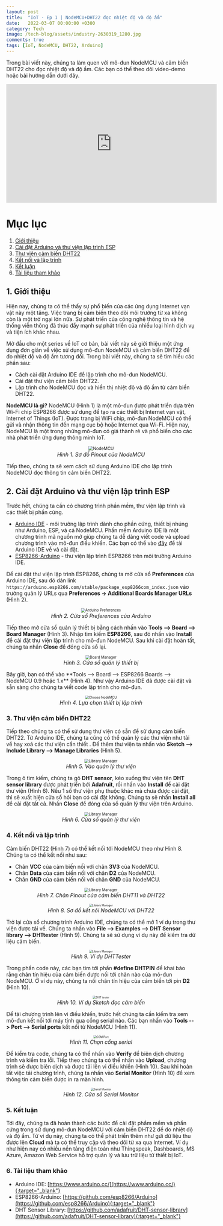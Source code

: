 ```yaml
---
layout: post
title:  "IoT - Ep 1 | NodeMCU+DHT22 đọc nhiệt độ và độ ẩm"
date:   2022-03-07 00:00:00 +0300
category: Tech
image: /tech-blog/assets/industry-2630319_1280.jpg
comments: true
tags: [IoT, NodeMCU, DHT22, Arduino]
---
```

Trong bài viết này, chúng ta làm quen với mô-đun NodeMCU và cảm biến DHT22 cho đọc nhiệt độ và độ ẩm. Các bạn có thể theo dõi video-demo hoặc bài hướng dẫn dưới đây.

<p align="center">
<iframe width="560" height="315" src="https://www.youtube.com/embed/EfuIxwY--uk" title="YouTube video player" frameborder="0" allow="accelerometer; autoplay; clipboard-write; encrypted-media; gyroscope; picture-in-picture" allowfullscreen></iframe>
</p>

# Mục lục
1. [Giới thiệu](#Section1)
2. [Cài đặt Arduino và thư viện lập trình ESP](#Section2)
3. [Thư viện cảm biến DHT22](#Section3)
4. [Kết nối và lập trình](#Section4)
5. [Kết luận](#Section5)
6. [Tài liệu tham khảo](#Section6)

## 1. Giới thiệu <a name="Section1"></a>
Hiện nay, chúng ta có thể thấy sự phổ biến của các ứng dụng Internet vạn vật này một tăng. Việc trang bị cảm biến theo dõi môi trường từ xa không còn là một trở ngại lớn nữa. Sự phát triển của công nghệ thông tin và hệ thống viễn thông đã thúc đẩy mạnh sự phát triển của nhiều loại hình dịch vụ và tiện ích khác nhau.

Mở đầu cho một series về IoT cơ bản, bài viết này sẽ giới thiệu một ứng dụng đơn giản về việc sử dụng mô-đun NodeMCU và cảm biến DHT22 để đo nhiệt độ và độ ẩm tương đối. Trong bài viết này, chúng ta sẽ tìm hiểu các phần sau:
- Cách cài đặt Arduino IDE để lập trình cho mô-đun NodeMCU.
- Cài đặt thư viện cảm biến DHT22.
- Lập trình cho NodeMCU đọc và hiển thị nhiệt độ và độ ẩm từ cảm biển DHT22.

**NodeMCU là gì?** NodeMCU (Hình 1) là một mô-đun được phát triển dựa trên Wi-Fi chip ESP8266 được sử dụng để tạo ra các thiết bị Internet vạn vật, Internet of Things (IoT). Được trang bị WiFi chip, mô-đun NodeMCU có thể gửi và nhận thông tin đến mạng cục bộ hoặc Internet qua Wi-Fi. Hiện nay, NodeMCU là một trong những mô-đun có giá thành rẻ và phổ biến cho các nhà phát triển ứng dụng thông minh IoT.
<p align="center">
  <img alt="NodeMCU" src="/tech-blog/assets/NodeMCU.jpeg" style="zoom:80%">
  <br>
    <em>Hình 1. Sơ đồ Pinout của NodeMCU</em>
</p>

Tiếp theo, chúng ta sẽ xem cách sử dụng Arduino IDE cho lập trình NodeMCU đọc thông tin cảm biến DHT22.

## 2. Cài đặt Arduino và thư viện lập trình ESP <a name="Section2"></a>
Trước hết, chúng ta cần có chương trình phần mềm, thư viện lập trình và các thiết bị phần cứng.
- [Arduino IDE](https://www.arduino.cc/) - môi trường lập trình dành cho phần cứng, thiết bị nhúng như Arduino, ESP, và cả NodeMCU. Phần mềm Arduino IDE là một chương trình mã nguồn mở giúp chúng ta dễ dàng viết code và upload chương trình vào mô-đun điều khiển. Các bạn có thể vào [đây](https://www.arduino.cc/en/software) để tải Arduino IDE về và cài đặt.
- [ESP8266-Arduino](https://github.com/esp8266/Arduino) - thư viện lập trình ESP8266 trên môi trường Arduino IDE.

Để cài đặt thư viện lập trình ESP8266, chúng ta mở cửa sổ **Preferences** của Arduino IDE, sau đó dán link ```https://arduino.esp8266.com/stable/package_esp8266com_index.json``` vào trường quản lý URLs qua **Preferences -> Additional Boards Manager URLs** (Hình 2).
<p align="center">
  <img alt="Arduino Preferences" src="/tech-blog/assets/Arduino.png" style="zoom:70%">
  <br> 
    <em>Hình 2. Cửa sổ Preferences của Arduino</em>
</p>

Tiếp theo mở cửa sổ quản lý thiết bị bằng cách nhấn vào **Tools --> Board --> Board Manager** (Hình 3). Nhập tìm kiếm **ESP8266**, sau đó nhấn vào **Install** để cài đặt thư viện lập trình cho mô-đun NodeMCU. Sau khi cài đặt hoàn tất, chúng ta nhấn **Close** để đóng cửa sổ lại.
<p align="center">
  <img alt="Board Manager" src="/tech-blog/assets/BoardsManage.png" style="zoom:70%">
  <br>
    <em>Hình 3. Cửa sổ quản lý thiết bị</em>
</p>
Bây giờ, bạn có thể vào **Tools --> Board --> ESP8266 Boards --> NodeMCU 0.9 hoặc 1.x** (Hình 4). Như vậy Arduino IDE đã được cài đặt và sẵn sàng cho chúng ta viết code lập trình cho mô-đun.

<p align="center">
  <img alt="Choose NodeMCU" src="/tech-blog/assets/ChooseBoard.png" style="zoom:60%">
  <br>
    <em>Hình 4. Lựa chọn thiết bị lập trình</em>
</p>

### 3. Thư viện cảm biến DHT22 <a name="Section3"></a>
Tiếp theo chúng ta có thể sử dụng thư viện có sẵn để sử dụng cảm biến DHT22. Từ Arduino IDE, chúng ta cũng có thể quản lý các thư viện như tải về hay xoá các thư viện cần thiết . Để thêm thư viện ta nhấn vào **Sketch --> Include Library --> Manage Libraries** (Hình 5).
<p align="center">
  <img alt="Library Manager" src="/tech-blog/assets/ManageLib.png" style="zoom:70%">
  <br>
    <em>Hình 5. Vào quản lý thư viện</em>
</p>

Trong ô tìm kiếm, chúng ta gõ **DHT sensor**, kéo xuống thư viện tên **DHT sensor library** được phát triển bới **Adafruit**, rồi nhấn vào **Install** để cài đặt thư viện (Hình 6). Nếu 1 số thư viện phụ thuộc khác mà chưa được cài đặt, thì sẽ xuất hiện cửa sổ hỏi bạn có cài đặt không. Chúng ta sẽ nhấn **Install all** để cài đặt tất cả. Nhấn **Close** để đóng cửa sổ quán lý thư viện trên Arduino.
<p align="center">
  <img alt="Library Manager" src="/tech-blog/assets/LibManager.png" style="zoom:70%">
  <br>
    <em>Hình 6. Cửa sổ quản lý thư viện</em>
</p>

### 4. Kết nối và lập trình <a name="Section4"></a>
Cảm biến DHT22 (Hình 7) có thể kết nối tới NodeMCU theo như Hình 8. Chúng ta có thể kết nối như sau:
- Chân **VCC** của cảm biến nối với chân **3V3** của NodeMCU.
- Chân **Data** của cảm biến nối với chân **D2** của NodeMCU.
- Chân **GND** của cảm biến nối với chân **GND** của NodeMCU.

<p align="center">
  <img alt="Library Manager" src="/tech-blog/assets/DHT11-DHT22-AM2302-Temperature-Humidity-Sensor-Pinout.png" style="zoom:70%">
  <br>
    <em>Hình 7. Chân Pinout của cảm biến DHT11 và DHT22</em>
</p>

<p align="center">
  <img alt="Library Manager" src="/tech-blog/assets/NodeMCU_DHT.png" style="zoom:50%">
  <br>
    <em>Hình 8. Sơ đồ kết nôi NodeMCU với DHT22</em>
</p>

Trở lại cửa sổ chương trình Arduino IDE, chúng ta có thể mở 1 ví dụ trong thư viện được tải về. Chúng ta nhấn vào **File --> Examples --> DHT Sensor library --> DHTtester** (Hình 9). Chúng ta sẽ sử dụng ví dụ này để kiếm tra dữ liệu cảm biến.
<p align="center">
  <img alt="Library Manager" src="/tech-blog/assets/DHTSketchExp.png" style="zoom:50%">
  <br>
    <em>Hình 9. Ví dụ DHTTester</em>
</p>


Trong phần code này, các bạn tìm tới phần **#define DHTPIN** để khai báo rằng chân tín hiệu của cảm biến được nối tới chân nào của mô-đun NodeMCU. Ở ví dụ này, chúng ta nối chân tín hiệu của cảm biến tới pin **D2** (Hình 10).
<p align="center">
  <img alt="DHT tester" src="/tech-blog/assets/DHT_sketch.png" style="zoom:50%">
  <br>
    <em>Hình 10. Ví dụ Sketch đọc cảm biến</em>
</p>


Để tải chương trình lên vi điều khiển, trước hết chúng ta cần kiểm tra xem mô-đun kết nối tới máy tính qua cổng serial nào. Các bạn nhấn vào **Tools --> Port --> Serial ports** kết nối từ NodeMCU (Hình 11).
<p align="center">
  <img alt="COM Port" src="/tech-blog/assets/COMPort.png" style="zoom:50%">
  <br>
    <em>Hình 11. Chọn cổng serial</em>
</p>

Để kiểm tra code, chúng ta có thể nhấn vào **Verify** để biên dịch chương trình và kiểm tra lỗi. Tiếp theo chúng ta có thể nhấn vào **Upload**, chương trình sẽ được biên dịch và được tải lên vi điều khiển (Hình 10). Sau khi hoàn tất việc tải chương trình, chúng ta nhấn vào **Serial Monitor** (Hình 10) để xem thông tin cảm biến được in ra màn hình.

<p align="center">
  <img alt="Serial Monitor" src="/tech-blog/assets/SerialMonitor.png" style="zoom:50%">
  <br>
    <em>Hình 12. Cửa sổ Serial Monitor</em>
</p>

### 5. Kết luận <a name="Section5"></a>
Tới đây, chúng ta đã hoàn thành các bước để cài đặt phầm mềm và phần cứng trong sử dụng mô-đun NodeMCU với cảm biến DHT22 để đo nhiệt độ và độ ẩm.
Từ ví dụ này, chúng ta có thể phát triển thêm như gửi dữ liệu thu được lên **Cloud** mà ta có thể truy cập và theo dõi từ xa qua Internet. Ví dụ như hiện nay có nhiều nền tảng điện toán như Thingspeak, Dashboards, MS Azure, Amazon Web Service hỗ trợ quản lý và lưu trữ liệu từ thiết bị IoT.

### 6. Tài liệu tham khảo <a name="Section6"></a>
- Arduino IDE: [https://www.arduino.cc/](https://www.arduino.cc/){:target="_blank"}
- ESP8266-Arduino: [https://github.com/esp8266/Arduino](https://github.com/esp8266/Arduino){:target="_blank"}
- DHT Sensor Library: [https://github.com/adafruit/DHT-sensor-library](https://github.com/adafruit/DHT-sensor-library){:target="_blank"}